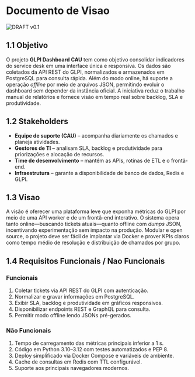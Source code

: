 # Documento de Visao

![DRAFT v0.1](https://img.shields.io/badge/DRAFT-v0.1-informational)

## 1.1 Objetivo
O projeto **GLPI Dashboard CAU** tem como objetivo consolidar indicadores do service desk em uma interface única e responsiva. Os dados são coletados da API REST do GLPI, normalizados e armazenados em PostgreSQL para consulta rápida. Além do modo online, há suporte a operação *offline* por meio de arquivos JSON, permitindo evoluir o dashboard sem depender da instância oficial. A iniciativa reduz o trabalho manual de relatórios e fornece visão em tempo real sobre backlog, SLA e produtividade.

## 1.2 Stakeholders
- **Equipe de suporte (CAU)** – acompanha diariamente os chamados e planeja atividades.
- **Gestores de TI** – analisam SLA, backlog e produtividade para priorizações e alocação de recursos.
- **Time de desenvolvimento** – mantém as APIs, rotinas de ETL e o frontâ-end.
- **Infraestrutura** – garante a disponibilidade de banco de dados, Redis e GLPI.

## 1.3 Visao
A visão é oferecer uma plataforma leve que exponha métricas do GLPI por meio de uma API worker e de um frontâ-end interativo. O sistema opera tanto online—buscando tickets atuais—quanto offline com *dumps* JSON, incentivando experimentação sem impacto na produção. Modular e open source, o projeto deve ser fácil de implantar via Docker e prover KPIs claros como tempo médio de resolução e distribuição de chamados por grupo.

## 1.4 Requisitos Funcionais / Nao Funcionais
### Funcionais
1. Coletar tickets via API REST do GLPI com autenticação.
2. Normalizar e gravar informações em PostgreSQL.
3. Exibir SLA, backlog e produtividade em gráficos responsivos.
4. Disponibilizar endpoints REST e GraphQL para consulta.
5. Permitir modo offline lendo JSONs pré-gerados.

### Não Funcionais
1. Tempo de carregamento das métricas principais inferior a 1 s.
2. Código em Python 3.10–3.12 com testes automatizados e PEP 8.
3. Deploy simplificado via Docker Compose e variáveis de ambiente.
4. Cache de consultas em Redis com TTL configurável.
5. Suporte aos principais navegadores modernos.
